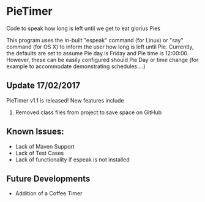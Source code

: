# PieTimer
Code to speak how long is left until we get to eat glorius Pies

This program uses the in-built "espeak" command (for Linux) or "say" command (for OS X) to inform the user how long is left until Pie.
Currently, the defaults are set to assume Pie day is Friday and Pie time is 12:00:00. However, these can be easily configured should Pie Day or time change (for example to accommodate demonstrating schedules....)


## Update 17/02/2017
PieTimer v1.1 is released!
New features include
1) Removed class files from project to save space on GitHub

## Known Issues:
- Lack of Maven Support
- Lack of Test Cases
- Lack of functionality if espeak is not installed


## Future Developments
- Addition of a Coffee Timer
